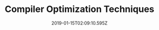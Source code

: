 ---
title: Compiler Optimization Techniques
artist: The Algorithm
date: 2019-01-15T02:09:10.595Z
cover: a2700182496_10.jpg
styles:
  - Electronic
  - Progressive Metal
links:
  spotify: https://play.spotify.com/album/1ayCLVhBNn15dW5jSUHRUC
  youtube: https://music.youtube.com/playlist?list=OLAK5uy_nNAQghQal08o8gmf6pzbYfA3RCfRZvpGQ
  applemusic: https://itunes.apple.com/us/album/compiler-optimization-techniques/1438037424?uo=4
  soundcloud: ""
  bandcamp: ""
  googleplay: https://play.google.com/music/m/B34mzmawfmehk2euvhyz5h7xlgq?signup_if_needed=1
  deezer: https://www.deezer.com/album/74780382
---